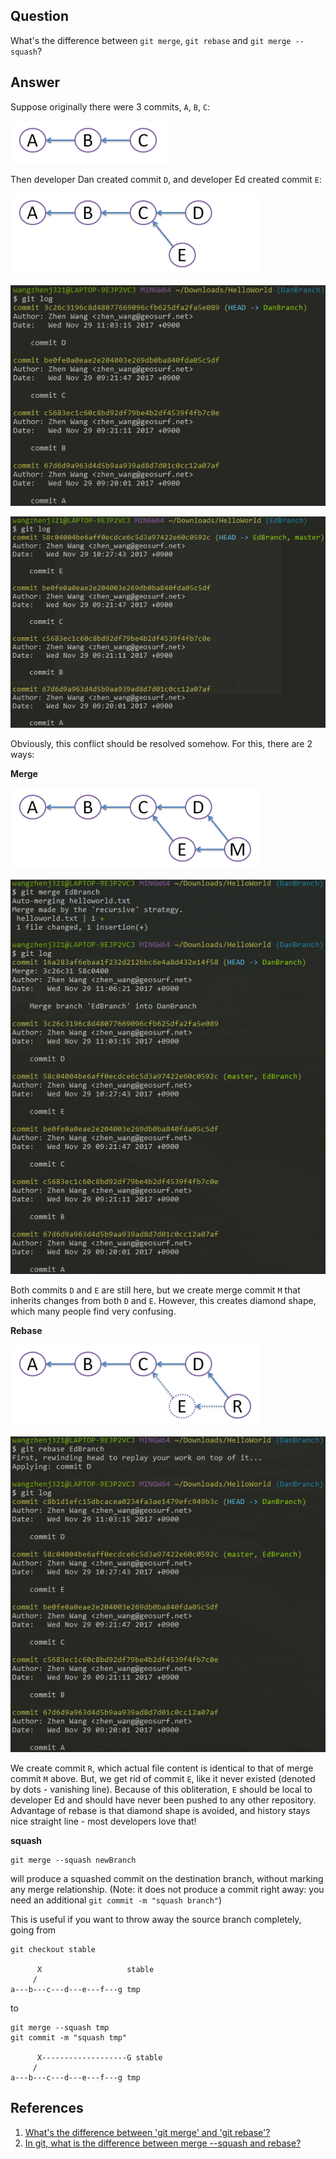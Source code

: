 ## Question
What's the difference between `git merge`, `git rebase` and `git merge --squash`?

## Answer
Suppose originally there were 3 commits, `A`, `B`, `C`:

![](../img/git-merge-rebase-squash/git_log.png?raw=true)

Then developer Dan created commit `D`, and developer Ed created commit `E`:

![](../img/git-merge-rebase-squash/git_two_commits_log.png?raw=true)

![](../img/git-merge-rebase-squash/git_log_of_DanBranch.png?raw=true)

![](../img/git-merge-rebase-squash/git_log_of_EdBranch.png?raw=true)

Obviously, this conflict should be resolved somehow. For this, there are 2 ways:

**Merge**

![](../img/git-merge-rebase-squash/git_merge_log.png?raw=true)

![](../img/git-merge-rebase-squash/git_log_of_merge.png?raw=true)

Both commits `D` and `E` are still here, but we create merge commit `M` that inherits changes from both `D` and `E`. However, this creates diamond shape, which many people find very confusing.

**Rebase**

![](../img/git-merge-rebase-squash/git_rebase_log.png?raw=true)

![](../img/git-merge-rebase-squash/git_log_of_rebase.png?raw=true)

We create commit `R`, which actual file content is identical to that of merge commit `M` above. But, we get rid of commit `E`, like it never existed (denoted by dots - vanishing line). Because of this obliteration, `E` should be local to developer Ed and should have never been pushed to any other repository. Advantage of rebase is that diamond shape is avoided, and history stays nice straight line - most developers love that!

**squash**
```
git merge --squash newBranch
```
will produce a squashed commit on the destination branch, without marking any merge relationship. (Note: it does not produce a commit right away: you need an additional `git commit -m "squash branch"`)

This is useful if you want to throw away the source branch completely, going from
```
git checkout stable

      X                   stable
     /                   
a---b---c---d---e---f---g tmp
```
to
```
git merge --squash tmp
git commit -m "squash tmp"

      X-------------------G stable
     /                   
a---b---c---d---e---f---g tmp
```

## References
1. [What's the difference between 'git merge' and 'git rebase'?](https://stackoverflow.com/questions/16666089/whats-the-difference-between-git-merge-and-git-rebase)
2. [In git, what is the difference between merge --squash and rebase?](https://stackoverflow.com/questions/2427238/in-git-what-is-the-difference-between-merge-squash-and-rebase)
